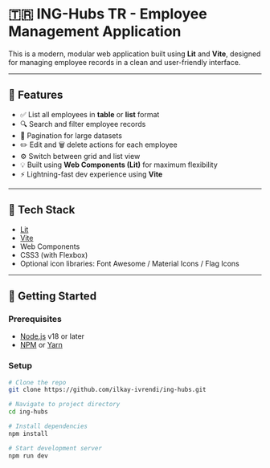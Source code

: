 # 🇹🇷 ING-Hubs TR - Employee Management Application

This is a modern, modular web application built using **Lit** and **Vite**, designed for managing employee records in a clean and user-friendly interface.

---

## 📌 Features

- ✅ List all employees in **table** or **list** format
- 🔍 Search and filter employee records
- 📄 Pagination for large datasets
- ✏️ Edit and 🗑️ delete actions for each employee
- ⚙️ Switch between grid and list view
- 💡 Built using **Web Components (Lit)** for maximum flexibility
- ⚡ Lightning-fast dev experience using **Vite**

---

## 🧱 Tech Stack

- [Lit](https://lit.dev/)
- [Vite](https://vitejs.dev/)
- Web Components
- CSS3 (with Flexbox)
- Optional icon libraries: Font Awesome / Material Icons / Flag Icons

---

## 🚀 Getting Started

### Prerequisites

- [Node.js](https://nodejs.org/) v18 or later
- [NPM](https://www.npmjs.com/) or [Yarn](https://yarnpkg.com/)

### Setup

```bash
# Clone the repo
git clone https://github.com/ilkay-ivrendi/ing-hubs.git

# Navigate to project directory
cd ing-hubs

# Install dependencies
npm install

# Start development server
npm run dev
